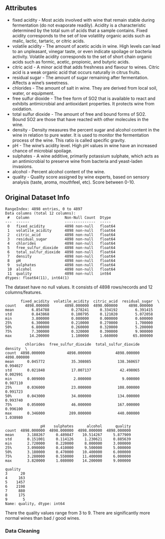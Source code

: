 ## Attributes  

- fixed acidity - Most acids involved with wine that remain stable during fermentation (do not evaporate readily). Acidity is a characteristic determined by the total sum of acids that a sample contains. Fixed acidity corresponds to the set of low volatility organic acids such as malic, lactic, tartaric, or citric acids.  
- volatile acidity - The amount of acetic acids in wine. High levels can lead to an unpleasant, vinegar taste, or even indicate spoilage or bacteria activity. Volatile acidity corresponds to the set of short chain organic acids such as formic, acetic, propionic, and butyric acids.  
- citric acid - A minor acid that adds freshness and flavour to wines. Citric acid is a weak organic acid that occurs naturally in citrus fruits.  
- residual sugar - The amount of sugar remaining after fermentation. Affects a wine’s sweetness.  
- chlorides -  The amount of salt in wine. They are derived from local soil, water, or equipment.  
- free sulfur dioxide - The free form of SO2 that is available to react and exhibits antimicrobial and antioxidant properties. It protects wine from oxidation.  
- total sulfur dioxide - The amount of free and bound forms of SO2. Bound SO2 are those that have reacted with other molecules in the wine.  
- density - Density measures the percent sugar and alcohol content in the wine in relation to pure water. It is used to monitor the fermentation process of the wine. This ratio is called specific gravity.  
- pH - The wine’s acidity level. High pH values in wine have an increased chance of microbial spoilage.  
- sulphates - A wine additive, primarily potassium sulphate, which acts as an antimicrobial to preserve wine from bacteria and yeast-laden invasions.  
- alcohol - Percent alcohol content of the wine.  
- quality - Quality score assigned by wine experts, based on sensory analysis (taste, aroma, mouthfeel, etc). Score between 0-10.  

## Original Dataset Info  

```
RangeIndex: 4898 entries, 0 to 4897
Data columns (total 12 columns):
 #   Column                Non-Null Count  Dtype  
---  ------                --------------  -----  
 0   fixed_acidity         4898 non-null   float64
 1   volatile_acidity      4898 non-null   float64
 2   citric_acid           4898 non-null   float64
 3   residual_sugar        4898 non-null   float64
 4   chlorides             4898 non-null   float64
 5   free_sulfur_dioxide   4898 non-null   float64
 6   total_sulfur_dioxide  4898 non-null   float64
 7   density               4898 non-null   float64
 8   pH                    4898 non-null   float64
 9   sulphates             4898 non-null   float64
 10  alcohol               4898 non-null   float64
 11  quality               4898 non-null   int64  
dtypes: float64(11), int64(1)
```

The dataset have no null values. It consists of 4898 rows/records and 12 columns/features.

```
       fixed_acidity  volatile_acidity  citric_acid  residual_sugar  \
count    4898.000000       4898.000000  4898.000000     4898.000000   
mean        6.854788          0.278241     0.334192        6.391415   
std         0.843868          0.100795     0.121020        5.072058   
min         3.800000          0.080000     0.000000        0.600000   
25%         6.300000          0.210000     0.270000        1.700000   
50%         6.800000          0.260000     0.320000        5.200000   
75%         7.300000          0.320000     0.390000        9.900000   
max        14.200000          1.100000     1.660000       65.800000   

         chlorides  free_sulfur_dioxide  total_sulfur_dioxide      density  \
count  4898.000000          4898.000000           4898.000000  4898.000000   
mean      0.045772            35.308085            138.360657     0.994027   
std       0.021848            17.007137             42.498065     0.002991   
min       0.009000             2.000000              9.000000     0.987110   
25%       0.036000            23.000000            108.000000     0.991723   
50%       0.043000            34.000000            134.000000     0.993740   
75%       0.050000            46.000000            167.000000     0.996100   
max       0.346000           289.000000            440.000000     1.038980   

                pH    sulphates      alcohol      quality  
count  4898.000000  4898.000000  4898.000000  4898.000000  
mean      3.188267     0.489847    10.514267     5.877909  
std       0.151001     0.114126     1.230621     0.885639  
min       2.720000     0.220000     8.000000     3.000000  
25%       3.090000     0.410000     9.500000     5.000000  
50%       3.180000     0.470000    10.400000     6.000000  
75%       3.280000     0.550000    11.400000     6.000000  
max       3.820000     1.080000    14.200000     9.000000  
```

```
quality
3      20
4     163
5    1457
6    2198
7     880
8     175
9       5
Name: quality, dtype: int64  
```

There the quality values range from 3 to 9. There are significantly more normal wines than bad / good wines.

### Data Cleaning

